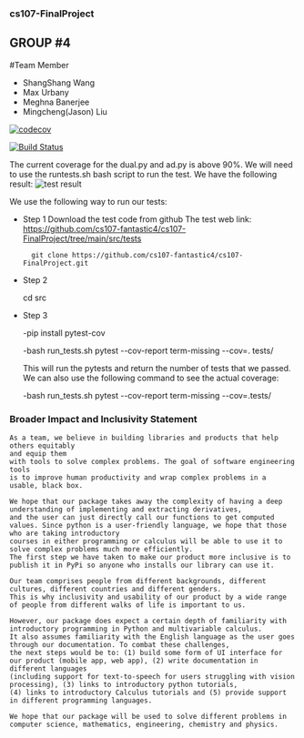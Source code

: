 ### cs107-FinalProject
## GROUP #4

#Team Member
- ShangShang Wang
- Max Urbany
- Meghna Banerjee
- Mingcheng(Jason) Liu

[![codecov](https://codecov.io/gh/cs107-fantastic4/cs107-FinalProject/branch/main/graph/badge.svg?token=8L1HTFH7DC)](https://codecov.io/gh/cs107-fantastic4/cs107-FinalProject)

[![Build Status](https://app.travis-ci.com/cs107-fantastic4/cs107-FinalProject.svg?token=hCPptEMssAc5ih8ePZmo&branch=main)](https://app.travis-ci.com/cs107-fantastic4/cs107-FinalProject)

The current coverage for the dual.py and ad.py is above 90%. We will need to use the runtests.sh bash script to run the test. We have the following result:
![test result](https://github.com/cs107-fantastic4/cs107-FinalProject/blob/Final-markdown/docs/images/tests_result.jpeg?raw=true)



We use the following way to run our tests:
- Step 1
	Download the test code from github
	The test web link: https://github.com/cs107-fantastic4/cs107-FinalProject/tree/main/src/tests
	
        git clone https://github.com/cs107-fantastic4/cs107-FinalProject.git

- Step 2

	cd src

- Step 3

    -pip install pytest-cov


    -bash run_tests.sh pytest --cov-report term-missing --cov=. tests/


	This will run the pytests and return the number of tests that we passed. We can also use the following command to see the actual coverage:
		
	-bash run_tests.sh pytest --cov-report term-missing --cov=.tests/

### Broader Impact and Inclusivity Statement

	As a team, we believe in building libraries and products that help others equitably 
    and equip them
    with tools to solve complex problems. The goal of software engineering tools 
    is to improve human productivity and wrap complex problems in a usable, black box.

	We hope that our package takes away the complexity of having a deep understanding of implementing and extracting derivatives, 
    and the user can just directly call our functions to get computed values. Since python is a user-friendly language, we hope that those who are taking introductory 
    courses in either programming or calculus will be able to use it to solve complex problems much more efficiently. 
    The first step we have taken to make our product more inclusive is to publish it in PyPi so anyone who installs our library can use it.

	Our team comprises people from different backgrounds, different cultures, different countries and different genders. 
    This is why inclusivity and usability of our product by a wide range of people from different walks of life is important to us.

	However, our package does expect a certain depth of familiarity with introductory programming in Python and multivariable calculus. 
    It also assumes familiarity with the English language as the user goes through our documentation. To combat these challenges,
    the next steps would be to: (1) build some form of UI interface for our product (mobile app, web app), (2) write documentation in different languages 
    (including support for text-to-speech for users struggling with vision processing), (3) links to introductory python tutorials, 
    (4) links to introductory Calculus tutorials and (5) provide support in different programming languages.

	We hope that our package will be used to solve different problems in computer science, mathematics, engineering, chemistry and physics. 